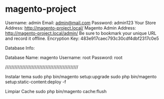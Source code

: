# magento-project


Username:
    admin
Email:
    admin@mail.com
Password:
    admin123
Your Store Address:
    http://magento-project.local/ 
Magento Admin Address:
    http://magento-project.local/admin/ 
Be sure to bookmark your unique URL and record it offline.
Encryption Key:
    483e917caec793c30cdf4dbf2317c0e5

Database Info:

Database Name:
    magento
Username:
    root
Password:
    root

///////////////////////////////////////////////

Instalar tema
sudo php bin/magento setup:upgrade
sudo php bin/magento setup:static-content:deploy -f

Limpiar Cache
sudo php bin/magento cache:flush 
